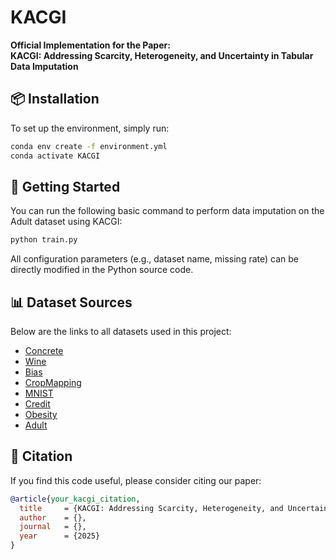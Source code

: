 # KACGI

**Official Implementation for the Paper:**  
**KACGI: Addressing Scarcity, Heterogeneity, and Uncertainty in Tabular Data Imputation**

## 📦 Installation

To set up the environment, simply run:

```bash
conda env create -f environment.yml
conda activate KACGI
```

## 🚀 Getting Started

You can run the following basic command to perform data imputation on the Adult dataset using KACGI:

```bash
python train.py
```

All configuration parameters (e.g., dataset name, missing rate) can be directly modified in the Python source code.

## 📊 Dataset Sources

Below are the links to all datasets used in this project:

- [Concrete](https://archive.ics.uci.edu/dataset/165/concrete+compressive+strength)  
- [Wine](https://archive.ics.uci.edu/dataset/186/wine+quality)  
- [Bias](https://archive.ics.uci.edu/dataset/514/bias+correction+of+numerical+prediction+model+temperature+forecast)  
- [CropMapping](https://archive.ics.uci.edu/dataset/525/crop+mapping+using+fused+optical+radar+data+set)  
- [MNIST](https://yann.lecun.com/exdb/mnist/)  
- [Credit](https://archive.ics.uci.edu/dataset/27/credit+approval)  
- [Obesity](https://archive.ics.uci.edu/dataset/544/estimation+of+obesity+levels+based+on+eating+habits+and+physical+condition)  
- [Adult](https://archive.ics.uci.edu/dataset/2/adult)

## 📄 Citation

If you find this code useful, please consider citing our paper:

```bibtex
@article{your_kacgi_citation,
  title     = {KACGI: Addressing Scarcity, Heterogeneity, and Uncertainty in Tabular Data Imputation},
  author    = {},
  journal   = {},
  year      = {2025}
}
```
